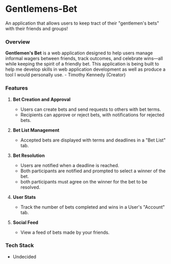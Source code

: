 # Gentlemens-Bet
An application that allows users to keep tract of their "gentlemen's bets" with their friends and groups!

### Overview  
**Gentlemen's Bet** is a web application designed to help users manage informal wagers between friends, track outcomes, and celebrate wins—all while keeping the spirit of a friendly bet. This application is being built to help me develop skills in web application development as well as produce a tool I would personally use.  - Timothy Kennedy (Creator)

### Features  
1. **Bet Creation and Approval**  
   - Users can create bets and send requests to others with bet terms.  
   - Recipients can approve or reject bets, with notifications for rejected bets.  

2. **Bet List Management**  
   - Accepted bets are displayed with terms and deadlines in a "Bet List" tab.  

3. **Bet Resolution**  
   - Users are notified when a deadline is reached.  
   - Both participants are notified and prompted to select a winner of the bet.
   - both participants must agree on the winner for the bet to be resolved.  

4. **User Stats**  
   - Track the number of bets completed and wins in a User's "Account" tab.  

5. **Social Feed**  
   - View a feed of bets made by your friends.  

### Tech Stack  
   - Undecided
